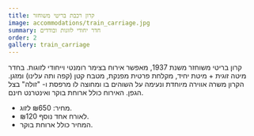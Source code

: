 ```yaml
---
title: קרון רכבת בריטי משוחזר
image: accommodations/train_carriage.jpg
summary: חדר יחודי לזוגות ובודדים
order: 2
gallery: train_carriage
---
```

קרון בריטי משוחזר משנת 1937, מאפשר אירוח בצימר רומנטי וייחודי לזוגות. בחדר מיטה זוגית + מיטת יחיד, מקלחת פרטית מפנקת, מטבח קטן (קפה ותה עלינו) ומזגן. הקרון משרה אווירה מיוחדת ונעימה על השוהים בו ומחוצה לו מרפסת ו- "זולה" בצל הגפן. האירוח כולל ארוחת בוקר ואינטרנט חינם.

- מחיר: ₪650 לזוג.
- ₪120 לאורח אחד נוסף.
- המחיר כולל ארוחת בוקר.
